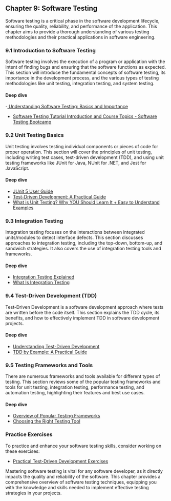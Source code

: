 ## Chapter 9: Software Testing
Software testing is a critical phase in the software development lifecycle, ensuring the quality, reliability, and performance of the application. This chapter aims to provide a thorough understanding of various testing methodologies and their practical applications in software engineering.

### 9.1 Introduction to Software Testing
Software testing involves the execution of a program or application with the intent of finding bugs and ensuring that the software functions as expected. This section will introduce the fundamental concepts of software testing, its importance in the development process, and the various types of testing methodologies like unit testing, integration testing, and system testing.

#### Deep dive
-[ Understanding Software Testing: Basics and Importance](https://www.guru99.com/software-testing-introduction-importance.html)
- [Software Testing Tutorial Introduction and Course Topics - Software Testing Bootcamp](https://www.youtube.com/watch?v=E2t5XbWwj7I&list=PLL34mf651faM_nn8uKlnwbQPw5zSh_F84)


### 9.2 Unit Testing Basics
Unit testing involves testing individual components or pieces of code for proper operation. This section will cover the principles of unit testing, including writing test cases, test-driven development (TDD), and using unit testing frameworks like JUnit for Java, NUnit for .NET, and Jest for JavaScript.

#### Deep dive
- [JUnit 5 User Guide](https://junit.org/junit5/docs/current/user-guide/)
- [Test-Driven Development: A Practical Guide](https://www.amazon.com/Test-Driven-Development-Practical-Guide/dp/0131016490)
- [What is Unit Testing? Why YOU Should Learn It + Easy to Understand Examples](https://youtu.be/3kzHmaeozDI?si=L1tPwaXufTfLcwSv)


### 9.3 Integration Testing
Integration testing focuses on the interactions between integrated units/modules to detect interface defects. This section discusses approaches to integration testing, including the top-down, bottom-up, and sandwich strategies. It also covers the use of integration testing tools and frameworks.

#### Deep dive
- [Integration Testing Explained](https://www.softwaretestinghelp.com/what-is-integration-testing/)
- [What Is Integration Testing](https://youtu.be/kRD6PA6uxiY?si=8chC4FpceiCMOYXo)

### 9.4 Test-Driven Development (TDD)
Test-Driven Development is a software development approach where tests are written before the code itself. This section explains the TDD cycle, its benefits, and how to effectively implement TDD in software development projects.

#### Deep dive
- [Understanding Test-Driven Development](https://www.agilealliance.org/glossary/tdd/)
- [TDD by Example: A Practical Guide](https://youtu.be/s9vt6UJiHg4?si=1npC2MjhkzBld5Gt)

### 9.5 Testing Frameworks and Tools
There are numerous frameworks and tools available for different types of testing. This section reviews some of the popular testing frameworks and tools for unit testing, integration testing, performance testing, and automation testing, highlighting their features and best use cases.

#### Deep dive
- [Overview of Popular Testing Frameworks](https://www.testim.io/blog/test-automation-frameworks/)
- [Choosing the Right Testing Tool](https://youtu.be/7r4xVDI2vho?si=3o-ytrzXNOtMmpDK)

### Practice Exercises
To practice and enhance your software testing skills, consider working on these exercises:

- [Practical Test-Driven Development Exercises](https://github.com/garora/TDD-Katas)

Mastering software testing is vital for any software developer, as it directly impacts the quality and reliability of the software. This chapter provides a comprehensive overview of software testing techniques, equipping you with the knowledge and skills needed to implement effective testing strategies in your projects.
